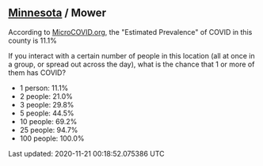 
## [Minnesota](/united-states/minnesota) / Mower

According to [MicroCOVID.org](http://microcovid.org),
the "Estimated Prevalence" of COVID in this county is 11.1%

If you interact with a certain number of people in this location
(all at once in a group, or spread out across the day), what is the chance that
1 or more of them has COVID?

- 1 person: 11.1%
- 2 people: 21.0%
- 3 people: 29.8%
- 5 people: 44.5%
- 10 people: 69.2%
- 25 people: 94.7%
- 100 people: 100.0%

Last updated: 2020-11-21 00:18:52.075386 UTC
